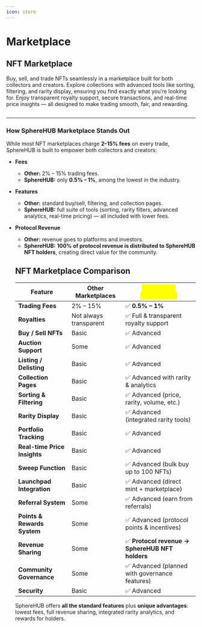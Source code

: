 ```yaml
---
icon: store
---
```


# Marketplace

## NFT Marketplace

Buy, sell, and trade NFTs seamlessly in a marketplace built for both collectors and creators. Explore collections with advanced tools like sorting, filtering, and rarity display, ensuring you find exactly what you’re looking for. Enjoy transparent royalty support, secure transactions, and real-time price insights — all designed to make trading smooth, fair, and rewarding.

<figure><img src="https://i.ibb.co/yFzKP8z5/trading.png" alt=""><figcaption></figcaption></figure>

***

### How SphereHUB Marketplace Stands Out

While most NFT marketplaces charge **2–15% fees** on every trade, SphereHUB is built to empower both collectors and creators:

* **Fees**
  * **Other:** 2% – 15% trading fees.
  * **SphereHUB:** only **0.5% – 1%**, among the lowest in the industry.
* **Features**
  * **Other:** standard buy/sell, filtering, and collection pages.
  * **SphereHUB:** full suite of tools (sorting, rarity filters, advanced analytics, real-time pricing) — all included with lower fees.
*   **Protocol Revenue**

    * **Other:** revenue goes to platforms and investors.
    * **SphereHUB:** **100% of protocol revenue is distributed to SphereHUB NFT holders**, creating direct value for the community.

    ## NFT Marketplace Comparison

    | Feature                      | Other Marketplaces     | <mark style="color:yellow;">**SphereHUB Marketplace**</mark> |
    | ---------------------------- | ---------------------- | ------------------------------------------------------------ |
    | **Trading Fees**             | 2% – 15%               | ✅  **0.5% – 1%**                                             |
    | **Royalties**                | Not always transparent | ✅  Full & transparent royalty support                        |
    | **Buy / Sell NFTs**          | Basic                  | ✅  Advanced                                                  |
    | **Auction Support**          | Some                   | ✅  Advanced                                                  |
    | **Listing / Delisting**      | Basic                  | ✅  Advanced                                                  |
    | **Collection Pages**         | Basic                  | ✅  Advanced with rarity & analytics                          |
    | **Sorting & Filtering**      | Basic                  | ✅  Advanced (price, rarity, volume, etc.)                    |
    | **Rarity Display**           | Basic                  | ✅  Advanced (integrated rarity tools)                        |
    | **Portfolio Tracking**       | Basic                  | ✅  Advanced                                                  |
    | **Real-time Price Insights** | Basic                  | ✅  Advanced                                                  |
    | **Sweep Function**           | Basic                  | ✅  Advanced (bulk buy up to 100 NFTs)                        |
    | **Launchpad Integration**    | Basic                  | ✅  Advanced (direct mint + marketplace)                      |
    | **Referral System**          | Some                   | ✅  Advanced (earn from referrals)                            |
    | **Points & Rewards System**  | Some                   | ✅  Advanced (protocol points & incentives)                   |
    | **Revenue Sharing**          | Some                   | ✅  **Protocol revenue → SphereHUB NFT holders**              |
    | **Community Governance**     | Some                   | ✅  Advanced (planned with governance features)               |
    | **Security**                 | Basic                  | ✅  Advanced                                                  |

    SphereHUB offers **all the standard features** plus **unique advantages**: lowest fees, full revenue sharing, integrated rarity analytics, and rewards for holders.
